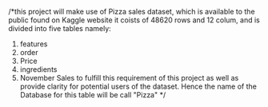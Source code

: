 /*this project will make use of Pizza sales dataset, which is available 
to the public found on Kaggle website  it coists of 48620 rows and 12 colum, 
and is divided into five tables namely: 
1. features
2. order
3. Price
4. ingredients
5. November Sales
 to fulfill this requirement of this project as well as provide clarity for potential
 users of the dataset. Hence the name of the Database for this table will be call "Pizza"
  */
